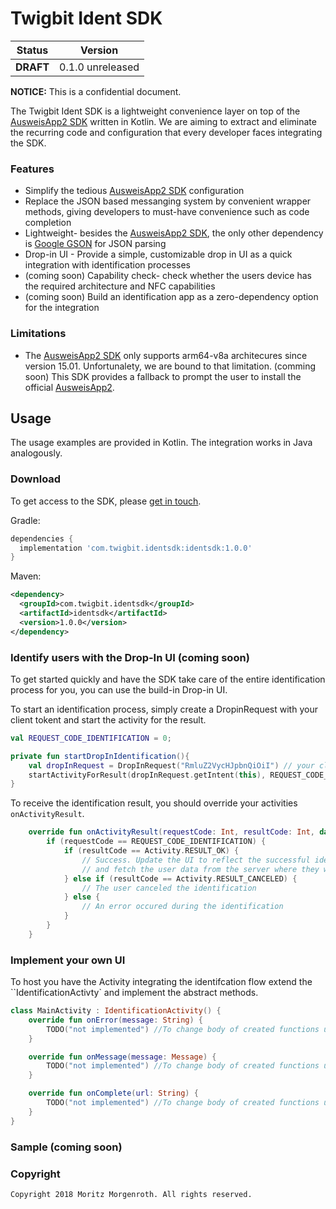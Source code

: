 # Twigbit Ident SDK

| Status    | Version          |
| --------- | ---------------- |
| **DRAFT** | 0.1.0 unreleased |

**NOTICE:** This is a confidential document.
<!-- @moritz TODO: cooler disclosure satz -->

The Twigbit Ident SDK is a lightweight convenience layer on top of the [AusweisApp2 SDK](https://www.ausweisapp.bund.de/fuer-diensteanbieter/software-development-kit-sdk/) written in Kotlin.
We are aiming to extract and eliminate the recurring code and configuration that every developer faces integrating the SDK.

### Features

- Simplify the tedious [AusweisApp2 SDK](https://www.ausweisapp.bund.de/sdk/) configuration
- Replace the JSON based messanging system by convenient wrapper methods, giving developers to must-have convenience such as code completion
- Lightweight- besides the [AusweisApp2 SDK](https://www.ausweisapp.bund.de/sdk/), the only other dependency is [Google GSON](https://github.com/google/gson) for JSON parsing
- Drop-in UI - Provide a simple, customizable drop in UI as a quick integration with identification processes
- (coming soon) Capability check- check whether the users device has the required architecture and NFC capabilities
- (coming soon) Build an identification app as a zero-dependency option for the integration

### Limitations

- The [AusweisApp2 SDK](https://www.ausweisapp.bund.de/sdk/) only supports arm64-v8a architecures since version 15.01. Unfortunalety, we are bound to that limitation. (comming soon) This SDK provides a fallback to prompt the user to install the official [AusweisApp2](https://www.ausweisapp.bund.de/).

## Usage

The usage examples are provided in Kotlin. The integration works in Java analogously.

### Download

To get access to the SDK, please [get in touch](https://www.twigbit.com/ident).

Gradle:

```gradle
dependencies {
  implementation 'com.twigbit.identsdk:identsdk:1.0.0'
}
```

Maven:

```xml
<dependency>
  <groupId>com.twigbit.identsdk</groupId>
  <artifactId>identsdk</artifactId>
  <version>1.0.0</version>
</dependency>
```

### Identify users with the Drop-In UI (coming soon)

To get started quickly and have the SDK take care of the entire identification process for you, you can use the build-in Drop-in UI.

To start an identification process, simply create a DropinRequest with your client tokent and start the activity for the result.

```kotlin
val REQUEST_CODE_IDENTIFICATION = 0;

private fun startDropInIdentification(){
    val dropInRequest = DropInRequest("RmluZ2VycHJpbnQiOiI") // your client token
    startActivityForResult(dropInRequest.getIntent(this), REQUEST_CODE_IDENTIFICATION)
}
```

To receive the identification result, you should override your activities `onActivityResult`.

```kotlin
    override fun onActivityResult(requestCode: Int, resultCode: Int, data: Intent?) {
        if (requestCode == REQUEST_CODE_IDENTIFICATION) {
            if (resultCode == Activity.RESULT_OK) {
                // Success. Update the UI to reflect the successful identification
                // and fetch the user data from the server where they were delivered.
            } else if (resultCode == Activity.RESULT_CANCELED) {
                // The user canceled the identification
            } else {
                // An error occured during the identification
            }
        }
    }
```

### Implement your own UI

To host you have the Activity integrating the identifcation flow extend the ``IdentificationActivty` and implement the abstract methods.

```kotlin
class MainActivity : IdentificationActivity() {
    override fun onError(message: String) {
        TODO("not implemented") //To change body of created functions use File | Settings | File Templates.
    }

    override fun onMessage(message: Message) {
        TODO("not implemented") //To change body of created functions use File | Settings | File Templates.
    }

    override fun onComplete(url: String) {
        TODO("not implemented") //To change body of created functions use File | Settings | File Templates.
    }
}

```

### Sample (coming soon)

### Copyright

```
Copyright 2018 Moritz Morgenroth. All rights reserved.
```
